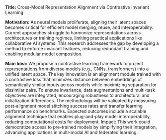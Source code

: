 **Title:** Cross-Model Representation Alignment via Contrastive Invariant Learning  

**Motivation:** As neural models proliferate, aligning their latent spaces becomes critical for efficient model merging, reuse, and interoperability. Current approaches struggle to harmonize representations across architectures or training regimes, limiting practical applications like collaborative AI systems. This research addresses the gap by developing a method to enforce invariant features, reducing redundant training and enabling modular model composition.  

**Main Idea:** We propose a contrastive learning framework to project representations from diverse models (e.g., CNNs, transformers) into a unified latent space. The key innovation is an alignment module trained with a contrastive loss that minimizes distance between embeddings of semantically similar inputs across models while maximizing separation for dissimilar pairs. To ensure invariance, data augmentations and multi-task objectives are integrated, encouraging robustness to architectural and initialization differences. The methodology will be validated by measuring post-alignment model stitching success rates and transfer learning performance on benchmarks. Expected outcomes include a scalable alignment technique that enables plug-and-play model interoperability, reducing computational costs for deployment. Impact: This work could democratize access to pre-trained models by simplifying their integration, advancing applications in multi-modal AI and federated learning.